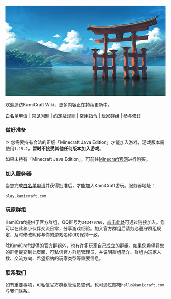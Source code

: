 ![KamiCraft](./assets/images/tutorials/big-torii.jpg)

欢迎造访KamiCraft Wiki，更多内容正在持续更新中。

[白名单申请](tutorials/whitelist) | [常见问题](tutorials/faq) | [约定及规则](tutorials/rules) | [常用指令](tips/commands) | [玩家群组](community/groups) | [参与修订](community/maintain)

### 做好准备

!> 您需要持有合法的正版「Minecraft Java Edition」才能加入游戏，游戏版本需使用`1.15.2`，**暂时不接受其他任何版本加入游戏**。

如果未持有「Minecraft Java Edition」，可前往[Minecraft官网](https://www.minecraft.net/zh-hans/store/minecraft-java-edition/)进行购买。

### 加入服务器

当您完成[白名单申请](tutorials/whitelist)并获得批准后，才能加入KamiCraft游玩。服务器地址：

    play.kamicraft.com

### 玩家群组

KamiCraft提供了官方群组，QQ群号为`343479760`，[点击此处](//shang.qq.com/wpa/qunwpa?idkey=3824c887c5fee818dd2c3370a6e14787bb21e3236d65e223c8041f5ee5d76f9e)可通过链接加入。您可以在此和小伙伴交流日常，分享游戏经验。加入官方群组后请务必遵守群组规定，及时修改昵称与你的游戏名称(ID)保持一致。

除KamiCraft提供的官方群组外，也有许多玩家自己成立的群组。如果您希望将您的群组提交到此页面，可私信官方群组管理员，并说明群组简介、群组内玩家人数、交流方向、希望招纳的玩家类型等重要信息。

### 联系我们

如有重要事项，可私信官方群组管理员咨询。也可通过邮箱`hello@kamicraft.com`与我们联系。
